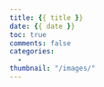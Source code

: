 ```yaml
---
title: {{ title }}
date: {{ date }}
toc: true
comments: false
categories:
  -
thumbnail: "/images/"
---
```

